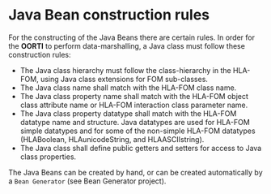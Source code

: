 # Java Bean construction rules
For the constructing of the Java Beans there are certain rules. In order for the **OORTI** to perform data-marshalling, a Java class must follow these construction rules:

- The Java class hierarchy must follow the class-hierarchy in the HLA-FOM, using Java class extensions for FOM sub-classes.
- The Java class name shall match with the HLA-FOM class name.
- The Java class property name shall match with the HLA-FOM object class attribute name or HLA-FOM interaction class parameter name.
- The Java class property datatype shall match with the HLA-FOM datatype name and structure. Java datatypes are used for HLA-FOM simple datatypes and for some of the non-simple HLA-FOM datatypes (HLABoolean, HLAunicodeString, and HLAASCIIstring).
- The Java class shall define public getters and setters for access to Java class properties.

The Java Beans can be created by hand, or can be created automatically by a `Bean Generator` (see Bean Generator project).
